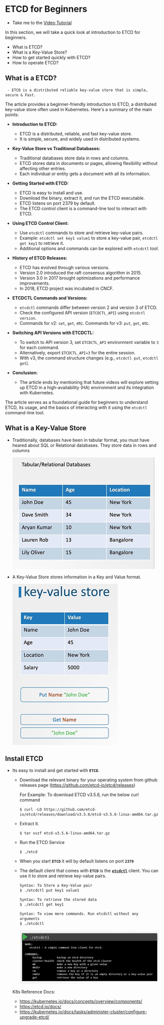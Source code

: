 # ETCD for Beginners
  - Take me to the [Video Tutorial](https://kodekloud.com/topic/etcd-for-beginners/)

  In this section, we will take a quick look at introduction to ETCD for beginners.
  - What is ETCD?
  - What is a Key-Value Store?
  - How to get started quickly with ETCD?
  - How to operate ETCD?

 ## What is a ETCD?
     - ETCD is a distributed reliable key-value store that is simple, secure & Fast.



The article provides a beginner-friendly introduction to ETCD, a distributed key-value store often used in Kubernetes. Here's a summary of the main points:

- **Introduction to ETCD:**
  - ETCD is a distributed, reliable, and fast key-value store.
  - It is simple, secure, and widely used in distributed systems.

- **Key-Value Store vs Traditional Databases:**
  - Traditional databases store data in rows and columns.
  - ETCD stores data in documents or pages, allowing flexibility without affecting other entries.
  - Each individual or entity gets a document with all its information.

- **Getting Started with ETCD:**
  - ETCD is easy to install and use.
  - Download the binary, extract it, and run the ETCD executable.
  - ETCD listens on port 2379 by default.
  - The ETCD control client is a command-line tool to interact with ETCD.

- **Using ETCD Control Client:**
  - Use `etcdctl` commands to store and retrieve key-value pairs.
  - Example: `etcdctl set key1 value1` to store a key-value pair, `etcdctl get key1` to retrieve it.
  - Additional options and commands can be explored with `etcdctl` tool.

- **History of ETCD Releases:**
  - ETCD has evolved through various versions.
  - Version 2.0 introduced the raft consensus algorithm in 2015.
  - Version 3.0 in 2017 brought optimizations and performance improvements.
  - In 2018, ETCD project was incubated in CNCF.

- **ETCDCTL Commands and Versions:**
  - `etcdctl` commands differ between version 2 and version 3 of ETCD.
  - Check the configured API version (`ETCDCTL_API`) using `etcdctl version`.
  - Commands for v2: `set`, `get`, etc. Commands for v3: `put`, `get`, etc.

- **Switching API Versions with ETCDCTL:**
  - To switch to API version 3, set `ETCDCTL_API` environment variable to `3` for each command.
  - Alternatively, export `ETCDCTL_API=3` for the entire session.
  - With v3, the command structure changes (e.g., `etcdctl put`, `etcdctl get`).

- **Conclusion:**
  - The article ends by mentioning that future videos will explore setting up ETCD in a high-availability (HA) environment and its integration with Kubernetes.

The article serves as a foundational guide for beginners to understand ETCD, its usage, and the basics of interacting with it using the `etcdctl` command-line tool.




## What is a Key-Value Store
   - Traditionally, databases have been in tabular format, you must have heared about SQL or Relational databases. They store data in rows and columns

     ![relational-dbs](../../images/relational-dbs.PNG)

   - A Key-Value Store stores information in a Key and Value format.

     ![key-value](../../images/key-value.PNG)

## Install ETCD
   - Its easy to install and get started with **`ETCD`**.
     - Download the relevant binary for your operating system from github releases page (https://github.com/etcd-io/etcd/releases)

       For Example: To download ETCD v3.5.6, run the below curl command

       ```
       $ curl -LO https://github.com/etcd-io/etcd/releases/download/v3.5.6/etcd-v3.5.6-linux-amd64.tar.gz
       ```
     - Extract it.
       ```
       $ tar xvzf etcd-v3.5.6-linux-amd64.tar.gz
       ```
     - Run the ETCD Service
       ```
       $ ./etcd
       ```
     - When you start **`ETCD`** it will by default listens on port **`2379`**
      - The default client that comes with **`ETCD`** is the [**`etcdctl`**](https://github.com/etcd-io/etcd/tree/main/etcdctl) client. You can use it to store and retrieve key-value pairs.
        ```
        Syntax: To Store a Key-Value pair
        $ ./etcdctl put key1 value1
        ```
        ```
        Syntax: To retrieve the stored data
        $ ./etcdctl get key1
        ```
        ```
        Syntax: To view more commands. Run etcdctl without any arguments
        $ ./etcdctl
        ```

        ![etcdctl](../../images/etcdctl.PNG)

       K8s Reference Docs:
       - https://kubernetes.io/docs/concepts/overview/components/
       - https://etcd.io/docs/
       - https://kubernetes.io/docs/tasks/administer-cluster/configure-upgrade-etcd/

